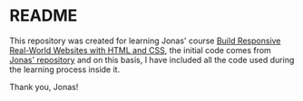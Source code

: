 # README

This repository was created for learning Jonas' course [Build Responsive Real-World Websites with HTML and CSS](https://www.udemy.com/course/design-and-develop-a-killer-website-with-html5-and-css3/), the initial code comes from [Jonas' repository](https://github.com/jonasschmedtmann/html-css-course) and on this basis, I have included all the code used during the learning process inside it.

Thank you, Jonas!
